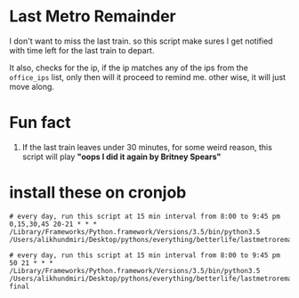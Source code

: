 # Last Metro Remainder

I don't want to miss the last train. so this script make sures I get notified with time left for the last train to depart.

It also, checks for the ip, if the ip matches any of the ips from the `office_ips` list, only then will it proceed to remind me. other wise, it will just move along.

# Fun fact

1. If the last train leaves under 30 minutes, for some weird reason, this script will play **"oops I did it again by Britney Spears"**


# install these on cronjob

```
# every day, run this script at 15 min interval from 8:00 to 9:45 pm
0,15,30,45 20-21 * * * /Library/Frameworks/Python.framework/Versions/3.5/bin/python3.5 /Users/alikhundmiri/Desktop/pythons/everything/betterlife/lastmetroremainder.py

# every day, run this script at 15 min interval from 8:00 to 9:45 pm
50 21 * * * /Library/Frameworks/Python.framework/Versions/3.5/bin/python3.5 /Users/alikhundmiri/Desktop/pythons/everything/betterlife/lastmetroremainder.py final

```